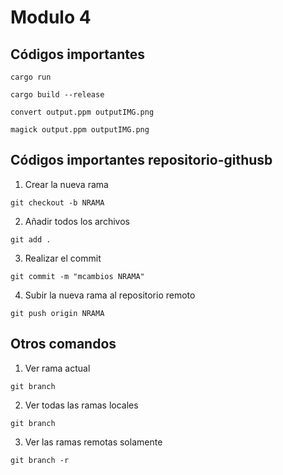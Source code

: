 # Modulo 4 

## Códigos importantes
```cargo run```

```cargo build --release```

```convert output.ppm outputIMG.png```

```magick output.ppm outputIMG.png```

## Códigos importantes repositorio-githusb
1. Crear la nueva rama

```git checkout -b NRAMA```

2. Añadir todos los archivos

```git add .```

3. Realizar el commit

```git commit -m "mcambios NRAMA"```

4. Subir la nueva rama al repositorio remoto

```git push origin NRAMA```


## Otros comandos
1. Ver rama actual

```git branch```

2. Ver todas las ramas locales

```git branch```

3. Ver las ramas remotas solamente

```git branch -r```

